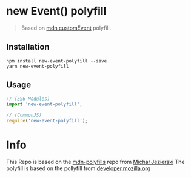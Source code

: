# new Event() polyfill

>  Based on [mdn customEvent](https://developer.mozilla.org/en-US/docs/Web/API/CustomEvent/CustomEvent#Polyfill) polyfill.

## Installation

```
npm install new-event-polyfill --save
yarn new-event-polyfill
```

## Usage

```js
// (ES6 Modules)
import 'new-event-polyfill';

// (CommonJS)
require('new-event-polyfill');
```

# Info
This Repo is based on the [mdn-polyfills](https://github.com/msn0/mdn-polyfills) repo from [Michał Jezierski](https://github.com/msn0)
The polyfill is based on the pollyfill from [developer.mozilla.org](https://developer.mozilla.org/en-US/docs/Web/API/CustomEvent/CustomEvent#Polyfill)

